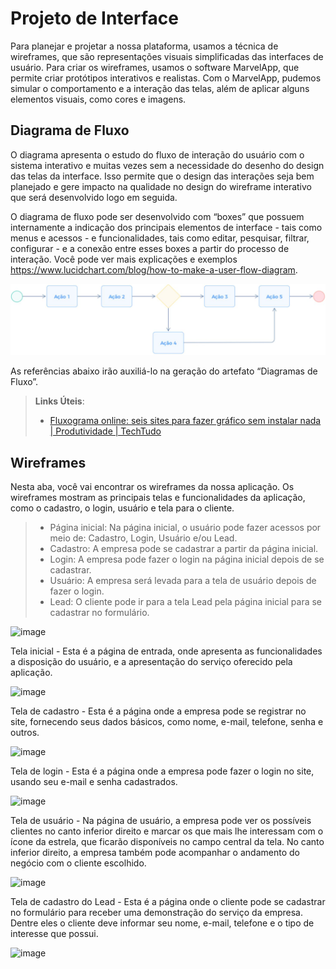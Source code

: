 
# Projeto de Interface

Para planejar e projetar a nossa plataforma, usamos a técnica de wireframes, que são representações visuais simplificadas das interfaces de usuário. Para criar os wireframes, usamos o software MarvelApp, que permite criar protótipos interativos e realistas. Com o MarvelApp, pudemos simular o comportamento e a interação das telas, além de aplicar alguns elementos visuais, como cores e imagens.

## Diagrama de Fluxo

O diagrama apresenta o estudo do fluxo de interação do usuário com o sistema interativo e  muitas vezes sem a necessidade do desenho do design das telas da interface. Isso permite que o design das interações seja bem planejado e gere impacto na qualidade no design do wireframe interativo que será desenvolvido logo em seguida.

O diagrama de fluxo pode ser desenvolvido com “boxes” que possuem internamente a indicação dos principais elementos de interface - tais como menus e acessos - e funcionalidades, tais como editar, pesquisar, filtrar, configurar - e a conexão entre esses boxes a partir do processo de interação. Você pode ver mais explicações e exemplos https://www.lucidchart.com/blog/how-to-make-a-user-flow-diagram.

![Exemplo de Diagrama de Fluxo](img/diagramafluxo2.jpg)

As referências abaixo irão auxiliá-lo na geração do artefato “Diagramas de Fluxo”.

> **Links Úteis**:
> - [Fluxograma online: seis sites para fazer gráfico sem instalar nada | Produtividade | TechTudo](https://www.techtudo.com.br/listas/2019/03/fluxograma-online-seis-sites-para-fazer-grafico-sem-instalar-nada.ghtml)


## Wireframes

Nesta aba, você vai encontrar os wireframes da nossa aplicação. Os wireframes mostram as principais telas e funcionalidades da aplicação, como o cadastro, o login, usuário e tela para o cliente.

> - Página inicial: Na página inicial, o usuário pode fazer acessos por meio de: Cadastro, Login, Usuário e/ou Lead.
> - Cadastro: A empresa pode se cadastrar a partir da página inicial.
> - Login: A empresa pode fazer o login na página inicial depois de se cadastrar.
> - Usuário: A empresa será levada para a tela de usuário depois de fazer o login.
> - Lead: O cliente pode ir para a tela Lead pela página inicial para se cadastrar no formulário.

![image](https://github.com/ICEI-PUC-Minas-PMV-ADS/pmv-ads-2023-2-e2-proj-int-t3-prospecta/assets/128649539/f4649d7b-b511-4c15-bc25-e1a46267139d)

Tela inicial - Esta é a página de entrada, onde apresenta as funcionalidades a disposição do usuário, e a apresentação do serviço oferecido pela aplicação.

![image](https://github.com/ICEI-PUC-Minas-PMV-ADS/pmv-ads-2023-2-e2-proj-int-t3-prospecta/assets/128649539/bcf103ff-bea1-4af1-8276-fd02a725ce96)

Tela de cadastro - Esta é a página onde a empresa pode se registrar no site, fornecendo seus dados básicos, como nome, e-mail, telefone, senha e outros.

![image](https://github.com/ICEI-PUC-Minas-PMV-ADS/pmv-ads-2023-2-e2-proj-int-t3-prospecta/assets/128649539/5dd6c997-c1dd-4ddc-ab6a-d83deb8c1e93)

Tela de login -  Esta é a página onde a empresa pode fazer o login no site, usando seu e-mail e senha cadastrados.

![image](https://github.com/ICEI-PUC-Minas-PMV-ADS/pmv-ads-2023-2-e2-proj-int-t3-prospecta/assets/128649539/dfde2a6f-42a0-45d1-b595-d20949303336)

Tela de usuário - Na página de usuário, a empresa pode ver os possíveis clientes no canto inferior direito e marcar os que mais lhe interessam com o ícone da estrela, que ficarão disponíveis no campo central da tela. No canto inferior direito, a empresa também pode acompanhar o andamento do negócio com o cliente escolhido.

![image](https://github.com/ICEI-PUC-Minas-PMV-ADS/pmv-ads-2023-2-e2-proj-int-t3-prospecta/assets/128649539/96091b5d-d253-4540-a76c-3fba99201bed)

Tela de cadastro do Lead -  Esta é a página onde o cliente pode se cadastrar no formulário para receber uma demonstração do serviço da empresa. Dentre eles o cliente deve informar seu nome, e-mail, telefone e o tipo de interesse que possui.

![image](https://github.com/ICEI-PUC-Minas-PMV-ADS/pmv-ads-2023-2-e2-proj-int-t3-prospecta/assets/128649539/39b2ed06-4163-4570-811e-1e55789c1829)









